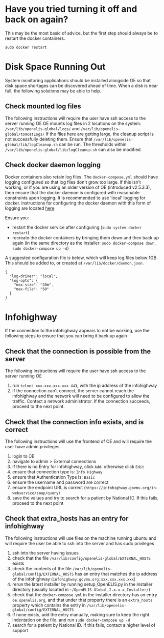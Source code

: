 # Have you tried turning it off and back on again? 
This may be the most basic of advice, but the first step should always be to restart the docker containers. 

`sudo docker restart`

# Disk Space Running Out
System monitoring applications should be installed alongside OE so that disk space shortages can be discovered ahead of time. When a disk is near full, the following solutions may be able to help.

## Check mounted log files
The following instructions will require the user have ssh access to the server running OE
OE mounts log files in 2 locations on the system: `/var/lib/openelis-global/logs/` and `/var/lib/openelis-global/tomcatLogs/` If the files here are getting large, the cleanup script is not successfully deleting them. Ensure that `/var/lib/openelis-global/lib/logCleanup.sh` can be run. The thresholds within `/var/lib/openelis-global/lib/logCleanup.sh` can also be modified.

## Check docker daemon logging
Docker containers also retain log files. The `docker-compose.yml` should have logging configured so that log files don't grow too large. If this isn't working, or if you are using an older version of OE (introduced v2.5.3.3), then ensure that the docker daemon is configured with reasonable constraints upon logging. It is recommended to use 'local' logging for docker. Instructions for configuring the docker daemon  with this form of logging are located [here](https://docs.docker.com/config/containers/logging/local/) 

Ensure you: 
* restart the docker service after configuring (`sudo system docker restart`)
* recreate the docker containers by bringing them down and then back up again (in the same directory as the installer: `sudo docker-compose down`, `sudo docker-compose up -d`)

A suggested configuration file is below, which will keep log files below 1GB. This should be added to, or created at `/var/lib/docker/daemon.json`.

```
{
  "log-driver": "local",
  "log-opts": {
    "max-size": "20m",
    "max-file": "50"
  }
}
```

# Infohighway
If the connection to the infohighway appears to not be working, use the following steps to ensure that you can bring it back up again

## Check that the connection is possible from the server
The following instructions will require the user have ssh access to the server running OE
1. run `telnet xxx.xxx.xxx.xxx 443`, with the ip address of the infohighway
1. if the connection can't connect, the server cannot reach the infohighway and the network will need to be configured to allow the traffic. Contact a network administrator. If the connection succeeds, proceed to the next point.

## Check that the connection info exists, and is correct
The following instructions will use the frontend of OE and will require the user have admin privileges
1. login to OE
1. navigate to admin > External connections
1. if there is no Entry for infohighway, click `Add`. otherwise click `Edit`
1. ensure that connection type is: `Info Highway`
1. ensure that Authentication Type is: `Basic`
1. ensure the username and password are correct
1. ensure the endpoint URL is correct (`https://infohighway.govmu.org/ih-webservice/soap/query`)
1. save the values and try to search for a patient by National ID. If this fails, proceed to the next point 

## Check that extra_hosts has an entry for infohighway 
The following instructions will use files on the machine running ubuntu and will require the user be able to ssh into the server and has sudo privileges
1. ssh into the server having issues
1. check that the file `/var/lib/config/openelis-global/EXTERNAL_HOSTS` exists
1. check the contents of the file `/var/lib/openelis-global/config/EXTERNAL_HOSTS` has an entry that matches the ip address of the infohighway (`infohighway.govmu.org:xxx.xxx.xxx.xxx`)
1. rerun the latest installer by running setup_OpenELIS.py in the installer directory (usually located in `~/OpenELIS-Global_2.x.x.x_Installer/`)
1. check that the `docker-compose.yml` in the installer directory has an entry `oe.openelis.org`, and that under that property there is an `extra_hosts` property which contains the entry in `/var/lib/openelis-global/config/EXTERNAL_HOSTS`
1. if none exists, add the entry manually, making sure to keep the right indentation on the file. and run `sudo docker-compose up -d`
1. search for a patient by National ID. If this fails, contact a higher level of support
